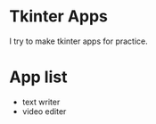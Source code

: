 # Tkinter Apps
I try to make tkinter apps for practice.


# App list
- text writer
- video editer


